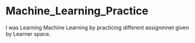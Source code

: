 # Machine_Learning_Practice
I was Learning Machine Learning by practicing different assignmnet given by Learner space.
